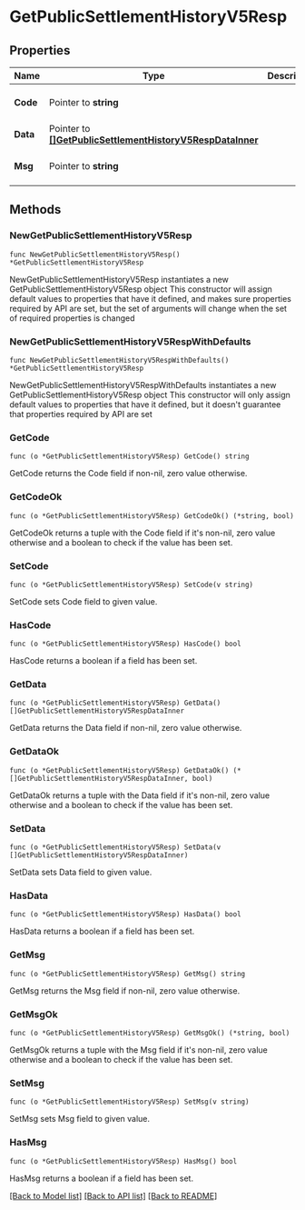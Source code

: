 # GetPublicSettlementHistoryV5Resp

## Properties

Name | Type | Description | Notes
------------ | ------------- | ------------- | -------------
**Code** | Pointer to **string** |  | [optional] [default to ""]
**Data** | Pointer to [**[]GetPublicSettlementHistoryV5RespDataInner**](GetPublicSettlementHistoryV5RespDataInner.md) |  | [optional] 
**Msg** | Pointer to **string** |  | [optional] [default to ""]

## Methods

### NewGetPublicSettlementHistoryV5Resp

`func NewGetPublicSettlementHistoryV5Resp() *GetPublicSettlementHistoryV5Resp`

NewGetPublicSettlementHistoryV5Resp instantiates a new GetPublicSettlementHistoryV5Resp object
This constructor will assign default values to properties that have it defined,
and makes sure properties required by API are set, but the set of arguments
will change when the set of required properties is changed

### NewGetPublicSettlementHistoryV5RespWithDefaults

`func NewGetPublicSettlementHistoryV5RespWithDefaults() *GetPublicSettlementHistoryV5Resp`

NewGetPublicSettlementHistoryV5RespWithDefaults instantiates a new GetPublicSettlementHistoryV5Resp object
This constructor will only assign default values to properties that have it defined,
but it doesn't guarantee that properties required by API are set

### GetCode

`func (o *GetPublicSettlementHistoryV5Resp) GetCode() string`

GetCode returns the Code field if non-nil, zero value otherwise.

### GetCodeOk

`func (o *GetPublicSettlementHistoryV5Resp) GetCodeOk() (*string, bool)`

GetCodeOk returns a tuple with the Code field if it's non-nil, zero value otherwise
and a boolean to check if the value has been set.

### SetCode

`func (o *GetPublicSettlementHistoryV5Resp) SetCode(v string)`

SetCode sets Code field to given value.

### HasCode

`func (o *GetPublicSettlementHistoryV5Resp) HasCode() bool`

HasCode returns a boolean if a field has been set.

### GetData

`func (o *GetPublicSettlementHistoryV5Resp) GetData() []GetPublicSettlementHistoryV5RespDataInner`

GetData returns the Data field if non-nil, zero value otherwise.

### GetDataOk

`func (o *GetPublicSettlementHistoryV5Resp) GetDataOk() (*[]GetPublicSettlementHistoryV5RespDataInner, bool)`

GetDataOk returns a tuple with the Data field if it's non-nil, zero value otherwise
and a boolean to check if the value has been set.

### SetData

`func (o *GetPublicSettlementHistoryV5Resp) SetData(v []GetPublicSettlementHistoryV5RespDataInner)`

SetData sets Data field to given value.

### HasData

`func (o *GetPublicSettlementHistoryV5Resp) HasData() bool`

HasData returns a boolean if a field has been set.

### GetMsg

`func (o *GetPublicSettlementHistoryV5Resp) GetMsg() string`

GetMsg returns the Msg field if non-nil, zero value otherwise.

### GetMsgOk

`func (o *GetPublicSettlementHistoryV5Resp) GetMsgOk() (*string, bool)`

GetMsgOk returns a tuple with the Msg field if it's non-nil, zero value otherwise
and a boolean to check if the value has been set.

### SetMsg

`func (o *GetPublicSettlementHistoryV5Resp) SetMsg(v string)`

SetMsg sets Msg field to given value.

### HasMsg

`func (o *GetPublicSettlementHistoryV5Resp) HasMsg() bool`

HasMsg returns a boolean if a field has been set.


[[Back to Model list]](../README.md#documentation-for-models) [[Back to API list]](../README.md#documentation-for-api-endpoints) [[Back to README]](../README.md)


